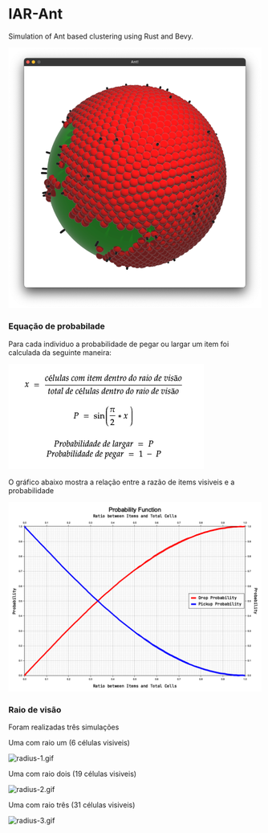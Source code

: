 # IAR-Ant

Simulation of Ant based clustering using Rust and Bevy.

![showcase.png](assets/img/showcase.png)

### Equação de probabilade

Para cada individuo a probabilidade de pegar ou largar um item foi calculada da seguinte maneira:

![equation.png](assets/img/equation.png)

O gráfico abaixo mostra a relação entre a razão de items visiveis e a probabilidade

![probability_function.png](assets/img/probability_function.png)

### Raio de visão

Foram realizadas três simulações

Uma com raio um (6 células visiveis)

![radius-1.gif](assets/gif/radius_1.gif)

Uma com raio dois (19 células visiveis)

![radius-2.gif](assets/gif/radius_2.gif)

Uma com raio três (31 células visiveis)

![radius-3.gif](assets/gif/radius_3.gif)

